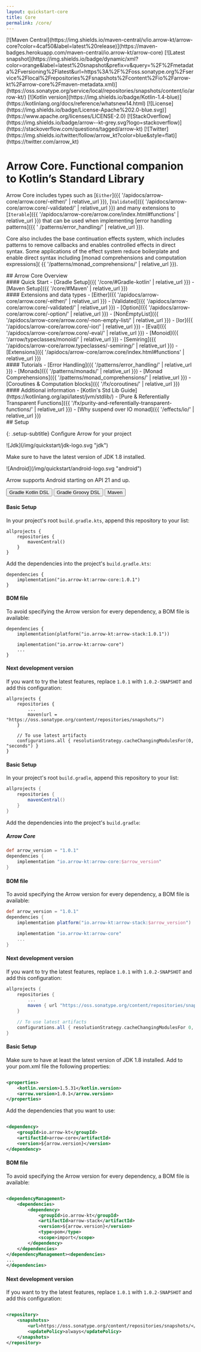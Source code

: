 ```yaml
---
layout: quickstart-core
title: Core
permalink: /core/
---
```


<div class="quick-snap" markdown="1">
[![Maven Central](https://img.shields.io/maven-central/v/io.arrow-kt/arrow-core?color=4caf50&label=latest%20release)](https://maven-badges.herokuapp.com/maven-central/io.arrow-kt/arrow-core)
[![Latest snapshot](https://img.shields.io/badge/dynamic/xml?color=orange&label=latest%20snapshot&prefix=v&query=%2F%2Fmetadata%2Fversioning%2Flatest&url=https%3A%2F%2Foss.sonatype.org%2Fservice%2Flocal%2Frepositories%2Fsnapshots%2Fcontent%2Fio%2Farrow-kt%2Farrow-core%2Fmaven-metadata.xml)](https://oss.sonatype.org/service/local/repositories/snapshots/content/io/arrow-kt/)
[![Kotlin version](https://img.shields.io/badge/Kotlin-1.4-blue)](https://kotlinlang.org/docs/reference/whatsnew14.html)
[![License](https://img.shields.io/badge/License-Apache%202.0-blue.svg)](https://www.apache.org/licenses/LICENSE-2.0)
[![StackOverflow](https://img.shields.io/badge/arrow--kt-grey.svg?logo=stackoverflow)](https://stackoverflow.com/questions/tagged/arrow-kt)
[![Twitter](https://img.shields.io/twitter/follow/arrow_kt?color=blue&style=flat)](https://twitter.com/arrow_kt)
</div>

<div class="quickstart-doc" markdown="1">
<div class="quickstart-intro" markdown="1">

# Arrow Core. Functional companion to Kotlin’s Standard Library

Arrow Core includes types such as [`Either`]({{ '/apidocs/arrow-core/arrow.core/-either/' |
relative_url }}), [`Validated`]({{ '/apidocs/arrow-core/arrow.core/-validated/' | relative_url }})
and many extensions to [`Iterable`]({{ '/apidocs/arrow-core/arrow.core/index.html#functions' |
relative_url }}) that can be used when implementing [error handling patterns]({{ '
/patterns/error_handling/' | relative_url }}).

Core also includes the base continuation effects system, which includes patterns to remove callbacks
and enables controlled effects in direct syntax. Some applications of the effect system reduce
boilerplate and enable direct syntax including [monad comprehensions and computation expressions](
{{ '/patterns/monad_comprehensions/' | relative_url }}).
</div>

<div class="quickstart-intro" markdown="1">
## Arrow Core Overview

<div class="quickstart-coroutines-list" markdown="1">

<div class="quickstart-coroutines-item" markdown="1">
#### Quick Start
  - [Gradle Setup]({{ '/core/#Gradle-kotlin' | relative_url }})
  - [Maven Setup]({{ '/core/#Maven' | relative_url }})
</div>

<div class="quickstart-coroutines-item" markdown="1">
#### Extensions and data types
  - [Either]({{ '/apidocs/arrow-core/arrow.core/-either/' | relative_url }})
  - [Validated]({{ '/apidocs/arrow-core/arrow.core/-validated/' | relative_url }})
  - [Option]({{ '/apidocs/arrow-core/arrow.core/-option/' | relative_url }})
  - [NonEmptyList]({{ '/apidocs/arrow-core/arrow.core/-non-empty-list/' | relative_url }})
  - [Ior]({{ '/apidocs/arrow-core/arrow.core/-ior/' | relative_url }})
  - [Eval]({{ '/apidocs/arrow-core/arrow.core/-eval/' | relative_url }})
  - [Monoid]({{ '/arrow/typeclasses/monoid/' | relative_url }})
  - [Semiring]({{ '/apidocs/arrow-core/arrow.typeclasses/-semiring/' | relative_url }})
  - [Extensions]({{ '/apidocs/arrow-core/arrow.core/index.html#functions' | relative_url }})

</div>

<div class="quickstart-coroutines-item" markdown="1">
#### Tutorials 
  - [Error Handling]({{ '/patterns/error_handling/' | relative_url }})
  - [Monads]({{ '/patterns/monads/' | relative_url }})
  - [Monad Comprehensions]({{ '/patterns/monad_comprehensions/' | relative_url }})
  - [Coroutines & Computation blocks]({{ '/fx/coroutines/' | relative_url }})

</div>

<div class="quickstart-coroutines-item" markdown="1">
#### Additional information
  - [Kotlin's Std Lib Guide](https://kotlinlang.org/api/latest/jvm/stdlib/)
  - [Pure & Referentially Transparent Functions]({{ '/fx/purity-and-referentially-transparent-functions/' | relative_url }})
  - [Why suspend over IO monad]({{ '/effects/io/' | relative_url }})
</div>
</div>
</div>

<div class="setup" markdown="1">
## Setup

{: .setup-subtitle} Configure Arrow for your project
<div class="setup-jdk-android" markdown="1">
<div class="jdk-item" markdown="1">
![Jdk](/img/quickstart/jdk-logo.svg "jdk")

Make sure to have the latest version of JDK 1.8 installed.
</div>
<div class="android-item" markdown="1">
![Android](/img/quickstart/android-logo.svg "android")

<!--- Module Libraries -->
Arrow supports Android starting on API 21 and up.
</div>
</div>

<div class="setup-graddle-maven" markdown="1">
<!-- Tab links -->
<div class="tab" markdown="1">
  <button class="tablinks" onclick="openSetup(event, 'Gradle-kotlin')" id="defaultOpen" markdown="1">Gradle Kotlin DSL</button>
  <button class="tablinks" onclick="openSetup(event, 'Gradle-Groovy')" markdown="1">Gradle Groovy DSL</button>
  <button class="tablinks" onclick="openSetup(event, 'Maven')" markdown="1">Maven</button>
</div>

<!-- Tab content -->
<div id="Gradle-kotlin" class="tabcontent" markdown="1">

#### Basic Setup

In your project's root `build.gradle.kts`, append this repository to your list:

```
allprojects {
    repositories {
        mavenCentral()
    }
}
```

Add the dependencies into the project's `build.gradle.kts`:

```
dependencies {
    implementation("io.arrow-kt:arrow-core:1.0.1")
}
```

#### BOM file

To avoid specifying the Arrow version for every dependency, a BOM file is available:

```
dependencies {
    implementation(platform("io.arrow-kt:arrow-stack:1.0.1"))

    implementation("io.arrow-kt:arrow-core")
    ...
}
```

#### Next development version

If you want to try the latest features, replace `1.0.1` with `1.0.2-SNAPSHOT` and add this
configuration:

```
allprojects {
    repositories {
        ...
        maven(url = "https://oss.sonatype.org/content/repositories/snapshots/")
    }

    // To use latest artifacts
    configurations.all { resolutionStrategy.cacheChangingModulesFor(0, "seconds") }
}
```

</div>

<div id="Gradle-Groovy" class="tabcontent" markdown="1">

#### Basic Setup

In your project's root `build.gradle`, append this repository to your list:

```groovy
allprojects {
    repositories {
        mavenCentral()
    }
}
```

Add the dependencies into the project's `build.gradle`:

##### Arrow Core

```groovy
def arrow_version = "1.0.1"
dependencies {
    implementation "io.arrow-kt:arrow-core:$arrow_version"
}
```

#### BOM file

To avoid specifying the Arrow version for every dependency, a BOM file is available:

```groovy
def arrow_version = "1.0.1"
dependencies {
    implementation platform("io.arrow-kt:arrow-stack:$arrow_version")

    implementation "io.arrow-kt:arrow-core"
    ...
}
```

#### Next development version

If you want to try the latest features, replace `1.0.1` with `1.0.2-SNAPSHOT` and add this
configuration:

```groovy
allprojects {
    repositories {
        ...
        maven { url "https://oss.sonatype.org/content/repositories/snapshots/" }
    }

    // To use latest artifacts
    configurations.all { resolutionStrategy.cacheChangingModulesFor 0, 'seconds' }
}
```

</div>

<div id="Maven" class="tabcontent" markdown="1">

#### Basic Setup

Make sure to have at least the latest version of JDK 1.8 installed. Add to your pom.xml file the
following properties:

```xml

<properties>
    <kotlin.version>1.5.31</kotlin.version>
    <arrow.version>1.0.1</arrow.version>
</properties>
```

Add the dependencies that you want to use:

```xml

<dependency>
    <groupId>io.arrow-kt</groupId>
    <artifactId>arrow-core</artifactId>
    <version>${arrow.version}</version>
</dependency>
```

#### BOM file

To avoid specifying the Arrow version for every dependency, a BOM file is available:

```xml

<dependencyManagement>
    <dependencies>
        <dependency>
            <groupId>io.arrow-kt</groupId>
            <artifactId>arrow-stack</artifactId>
            <version>${arrow.version}</version>
            <type>pom</type>
            <scope>import</scope>
        </dependency>
    </dependencies>
</dependencyManagement><dependencies>
...
</dependencies>
```

#### Next development version

If you want to try the latest features, replace `1.0.1` with `1.0.2-SNAPSHOT` and add this
configuration:

```xml

<repository>
    <snapshotss>
        <url>https://oss.sonatype.org/content/repositories/snapshots/</url>
        <updatePolicy>always</updatePolicy>
    </snapshots>
</repository>
```

</div>
</div>

</div>
